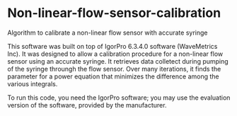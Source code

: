 # Non-linear-flow-sensor-calibration
Algorithm to calibrate a non-linear flow sensor with accurate syringe

This software was built on top of IgorPro 6.3.4.0 software (WaveMetrics Inc).
It was designed to allow a calibration procedure for a non-linear flow sensor using an accurate syringe.
It retrieves data colletect during pumping of the syringe throungh the flow sensor.
Over many iterations, it finds the parameter for a power equation that minimizes the difference among the various integrals.

To run this code, you need the IgorPro software; you may use the evaluation version of the software, provided by the manufacturer.
